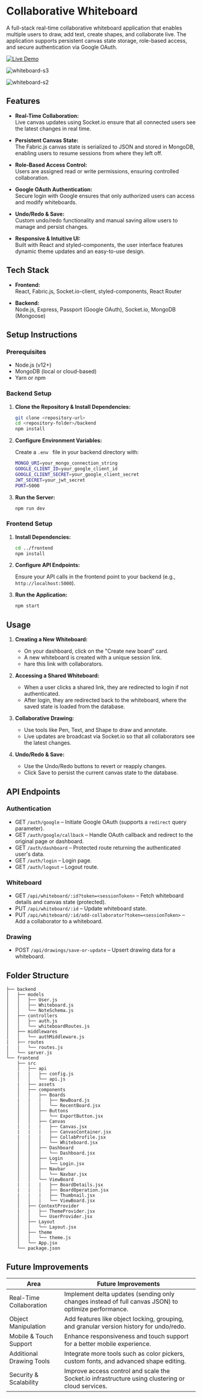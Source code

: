 # Collaborative Whiteboard

A full-stack real-time collaborative whiteboard application that enables multiple users to draw, add text, create shapes, and collaborate live. The application supports persistent canvas state storage, role-based access, and secure authentication via Google OAuth.

[![Live Demo](https://img.shields.io/badge/Live-Demo-brightgreen.svg)](https://whiteboard-frontend-zb1b.onrender.com)

![whiteboard-s3](https://github.com/user-attachments/assets/8faf5373-3248-43f1-98c1-b8382133f36b)

![whiteboard-s2](https://github.com/user-attachments/assets/ad916848-b8ef-4953-9dce-b77211de02b2)


## Features

- **Real-Time Collaboration:**  
  Live canvas updates using Socket.io ensure that all connected users see the latest changes in real time.

- **Persistent Canvas State:**  
  The Fabric.js canvas state is serialized to JSON and stored in MongoDB, enabling users to resume sessions from where they left off.

- **Role-Based Access Control:**  
  Users are assigned read or write permissions, ensuring controlled collaboration.

- **Google OAuth Authentication:**  
  Secure login with Google ensures that only authorized users can access and modify whiteboards.

- **Undo/Redo & Save:**  
  Custom undo/redo functionality and manual saving allow users to manage and persist changes.

- **Responsive & Intuitive UI:**  
  Built with React and styled-components, the user interface features dynamic theme updates and an easy-to-use design.

## Tech Stack

- **Frontend:**  
  React, Fabric.js, Socket.io-client, styled-components, React Router

- **Backend:**  
  Node.js, Express, Passport (Google OAuth), Socket.io, MongoDB (Mongoose)

## Setup Instructions

### Prerequisites

- Node.js (v12+)
- MongoDB (local or cloud-based)
- Yarn or npm

### Backend Setup

1. **Clone the Repository & Install Dependencies:**

   ```bash
   git clone <repository-url>
   cd <repository-folder>/backend
   npm install

   ```
2. **Configure Environment Variables:**
   
     Create a ```.env ``` file in your backend directory with:
      
   ```bash
   MONGO_URI=your_mongo_connection_string
   GOOGLE_CLIENT_ID=your_google_client_id
   GOOGLE_CLIENT_SECRET=your_google_client_secret
   JWT_SECRET=your_jwt_secret
   PORT=5000

   ```
2. **Run the Server:**
   
   ```bash
   npm run dev
   
   ```
   
### Frontend Setup

1. **Install Dependencies:**

   ```bash
   cd ../frontend
   npm install
   
   ```
2. **Configure API Endpoints:**
   
     Ensure your API calls in the frontend point to your backend (e.g.,``` http://localhost:5000```).
      
2. **Run the Application:**
   
   ```bash
   npm start
   
   ```
## Usage

1. **Creating a New Whiteboard:**
    -  On your dashboard, click on the "Create new board" card.
    -  A new whiteboard is created with a unique session link.
    -  hare this link with collaborators.
  
2. **Accessing a Shared Whiteboard:**
    -  When a user clicks a shared link, they are redirected to login if not authenticated.
    -  After login, they are redirected back to the whiteboard, where the saved state is loaded from the database.
  
3. **Collaborative Drawing:**
    -  Use tools like Pen, Text, and Shape to draw and annotate.
    -  Live updates are broadcast via Socket.io so that all collaborators see the latest changes.
  
3. **Undo/Redo & Save:**
    -  Use the Undo/Redo buttons to revert or reapply changes.
    -  Click Save to persist the current canvas state to the database.

## API Endpoints

### Authentication
- GET ```/auth/google``` – Initiate Google OAuth (supports a ```redirect``` query parameter).
- GET ```/auth/google/callback``` – Handle OAuth callback and redirect to the original page or dashboard.
- GET ```/auth/dashboard``` – Protected route returning the authenticated user's data.
- GET ```/auth/login``` – Login page.
- GET ```/auth/logout``` – Logout route.

### Whiteboard
- GET ```/api/whiteboard/:id?token=<sessionToken>``` – Fetch whiteboard details and canvas state (protected).
- PUT ```/api/whiteboard/:id``` – Update whiteboard state.
- PUT ```/api/whiteboard/:id/add-collaborator?token=<sessionToken>``` – Add a collaborator to a whiteboard.

### Drawing
- POST ```/api/drawings/save-or-update``` – Upsert drawing data for a whiteboard.

## Folder Structure

``` hash
├── backend
│   ├── models
│   │   ├── User.js
│   │   ├── Whiteboard.js
│   │   └── NoteSchema.js
│   ├── controllers
│   │   ├── auth.js
│   │   └── whiteboardRoutes.js
│   ├── middlewares
│   │   └── authMiddleware.js
|   ├── routes
|   |   └── routes.js
│   └── server.js
└── frontend
    ├── src
    │   ├── api
    |   |   ├── config.js
    │   │   └── api.js
    |   ├── assets
    │   ├── components
    │   │   ├── Boards
    |   |   |   ├── NewBoard.js
    │   │   │   └── RecentBoard.jsx
    │   │   ├── Buttons
    │   │   │   └── ExportButton.jsx
    │   │   ├── Canvas
    |   |   |   ├── Canvas.jsx
    |   |   |   ├── CanvasContainer.jsx
    |   |   |   ├── CollabProfile.jsx
    │   │   │   └── Whiteboard.jsx
    │   │   ├── Dashboard
    │   │   │   └── Dashboard.jsx
    │   │   ├── Login
    │   │   │   └── Login.jsx
    │   │   ├── Navbar
    │   │   │   └── Navbar.jsx
    │   │   └── ViewBoard
    |   |   |   ├── BoardDetails.jsx
    |   |   |   ├── BoardOperation.jsx
    |   |   |   ├── Thumbnail.jsx
    │   │   |   └── ViewBoard.jsx
    │   ├── ContextProvider
    |   |   ├── ThemeProvider.jsx
    │   │   └── UserProvider.jsx
    │   ├── Layout
    │   │   └── Layout.jsx
    │   ├── theme
    │   │   └── theme.js
    │   └── App.jsx
    └── package.json
```
## Future Improvements

| Area                     | Future Improvements                                                                                          |
|--------------------------|--------------------------------------------------------------------------------------------------------------|
| Real-Time Collaboration  | Implement delta updates (sending only changes instead of full canvas JSON) to optimize performance.          |
| Object Manipulation      | Add features like object locking, grouping, and granular version history for undo/redo.                      |
| Mobile & Touch Support   | Enhance responsiveness and touch support for a better mobile experience.                                     |
| Additional Drawing Tools | Integrate more tools such as color pickers, custom fonts, and advanced shape editing.                        |
| Security & Scalability   | Improve access control and scale the Socket.io infrastructure using clustering or cloud services.            |

